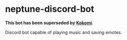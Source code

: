 # neptune-discord-bot
**This bot has been superseded by [Kokomi](https://github.com/konrad2508/kokomi-discord-bot)**.

Discord bot capable of playing music and saving emotes.
